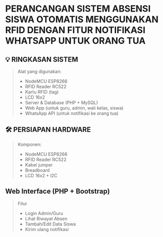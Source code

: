 # PERANCANGAN SISTEM ABSENSI SISWA OTOMATIS MENGGUNAKAN RFID DENGAN FITUR NOTIFIKASI WHATSAPP UNTUK ORANG TUA
## 💡 RINGKASAN SISTEM <br>
> Alat yang digunakan: <br>
> - NodeMCU ESP8266 <br>
> - RFID Reader RC522 <br>
> - Kartu RFID (tag) <br>
> - LCD 16x2 <br>
> - Server & Database (PHP + MySQL) <br>
> - Web App (untuk guru, admin, wali kelas, siswa) <br>
> - WhatsApp API (untuk notifikasi ke orang tua)

## 🛠️ PERSIAPAN HARDWARE
> Komponen: <br>
> - NodeMCU ESP8266 <br>
> - RFID Reader RC522
> - Kabel jumper
> - Breadboard
> - LCD 16x2 + I2C

## Web Interface (PHP + Bootstrap)
> Fitur
> - Login Admin/Guru <br>
> - Lihat Riwayat Absen <br>
> - Tambah/Edit Data Siswa <br>
> - Kirim ulang notifikasi
